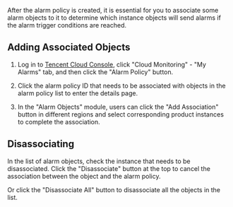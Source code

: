 After the alarm policy is created, it is essential for you to associate some alarm objects to it to determine which instance objects will send alarms if the alarm trigger conditions are reached.

## Adding Associated Objects
1) Log in to [Tencent Cloud Console](https://console.qcloud.com/), click "Cloud Monitoring" - "My Alarms" tab, and then click the "Alarm Policy" button.

2) Click the alarm policy ID that needs to be associated with objects in the alarm policy list to enter the details page.

3) In the "Alarm Objects" module, users can click the "Add Association" button in different regions and select corresponding product instances to complete the association.

## Disassociating
In the list of alarm objects, check the instance that needs to be disassociated. Click the "Disassociate" button at the top to cancel the association between the object and the alarm policy.

Or click the "Disassociate All" button to disassociate all the objects in the list.


